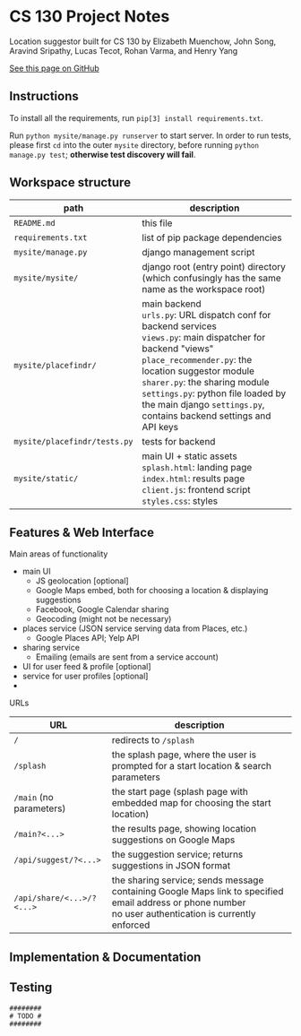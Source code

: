# CS 130 Project Notes

Location suggestor built for CS 130 by Elizabeth Muenchow, John Song, Aravind Sripathy, Lucas Tecot, Rohan Varma, and Henry Yang

[See this page on GitHub](https://github.com/rohan-varma/activity-suggestor-cs130/blob/master/README.md)


## Instructions

To install all the requirements, run `pip[3] install requirements.txt`.

Run `python mysite/manage.py runserver` to start server. In order to run tests, please first `cd` into the outer `mysite` directory, before running `python manage.py test`; **otherwise test discovery will fail**.


## Workspace structure

| path | description |
| ---- | ----------- |
| `README.md` | this file |
| `requirements.txt` | list of pip package dependencies |
| `mysite/manage.py` | django management script |
| `mysite/mysite/` | django root (entry point) directory (which confusingly has the same name as the workspace root) |
| `mysite/placefindr/` | main backend <br/>`urls.py`: URL dispatch conf for backend services <br/>`views.py`: main dispatcher for backend "views" <br/>`place_recommender.py`: the location suggestor module <br/>`sharer.py`: the sharing module <br/>`settings.py`: python file loaded by the main django `settings.py`, contains backend settings and API keys |
| `mysite/placefindr/tests.py` | tests for backend |
| `mysite/static/` | main UI + static assets <br/>`splash.html`: landing page <br/> `index.html`: results page <br/>`client.js`: frontend script <br/> `styles.css`: styles |


## Features & Web Interface

Main areas of functionality

* main UI
    * JS geolocation [optional]
    * Google Maps embed, both for choosing a location & displaying suggestions
    * Facebook, Google Calendar sharing
    * Geocoding (might not be necessary)
* places service (JSON service serving data from Places, etc.)
    * Google Places API; Yelp API
* sharing service
    * Emailing (emails are sent from a service account)
* UI for user feed & profile [optional]
* service for user profiles [optional]
* 

URLs

| URL | description |
| ---- | ----------- |
| `/` | redirects to `/splash` |
| `/splash` | the splash page, where the user is prompted for a start location & search parameters |
| `/main` (no parameters) | the start page (splash page with embedded map for choosing the start location) |
| `/main?<...>` | the results page, showing location suggestions on Google Maps |
| `/api/suggest/?<...>` | the suggestion service; returns suggestions in JSON format |
| `/api/share/<...>/?<...>` | the sharing service; sends message containing Google Maps link to specified email address or phone number <br/>no user authentication is currently enforced |


## Implementation & Documentation



## Testing

    ########
    # TODO #
    ########
